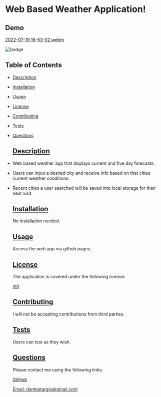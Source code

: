  # Web Based Weather Application!
 
 ## Demo
 
 [2022-07-19 16-53-02.webm](https://user-images.githubusercontent.com/105169042/179867475-b21648ec-fb1b-409d-a86a-8b4a160e65a8.webm)


![badge](https://img.shields.io/badge/license-mit-blue)
  
## Table of Contents
  
* [Description](#description)
* [Installation](#installation)
* [Usage](#usage)
* [License](#license)
* [Contributing](#contributing)
* [Tests](#tests)
* [Questions](#questions)
    
    ## [Description](#table-of-contents)

- Web based weather app that displays current and five day forecasts.
- Users can input a desired city and receive info based on that cities current weather conditions.
- Recent cities a user searched will be saved into local storage for their next visit.
   
  
    ## [Installation](#table-of-contents)
  
    No installation needed.
  
    ## [Usage](#table-of-contents)
  
    Access the web app via github pages.
    
    ## [License](#table-of-contents)
  
    The application is covered under the following license:
  
    [mit](https://choosealicense.com/licenses/mit)
  
    ## [Contributing](#table-of-contents)
    
    I will not be accepting contributions from third parties.
  
    ## [Tests](#table-of-contents)
  
    Users can test as they wish.
  
    ## [Questions](#table-of-contents)
  
    Please contact me using the following links:
  
    [GitHub](https://github.com/modjeska)
  
    [Email: dantestargio@gmail.com](mailto:dantestargio@gmail.com)
